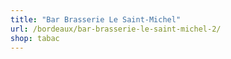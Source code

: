 ```yaml
---
title: "Bar Brasserie Le Saint-Michel"
url: /bordeaux/bar-brasserie-le-saint-michel-2/
shop: tabac
---
```

